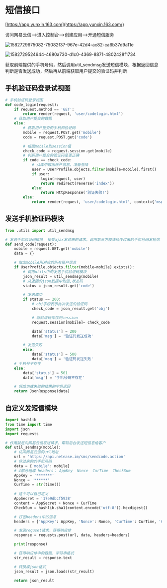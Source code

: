 # 短信接口

[https://app.yunxin.163.com](https://app.yunxin.163.com/)

访问网易云信-->进入控制台-->创建应用-->开通短信服务

![1582729675082-75082f37-967e-42d4-ac82-ca6b37d9a11e](D:\Note\python\Django\图片\1582729675082-75082f37-967e-42d4-ac82-ca6b37d9a11e.png)

![1582729524644-4680a730-d1c0-4369-8871-4802428f1734](D:\Note\python\Django\图片\1582729524644-4680a730-d1c0-4369-8871-4802428f1734.png)

获取前端提供的手机号码，然后调用util_sendmsg发送短信模块，根据返回信息判断是否发送成功，然后再从前端获取用户提交的验证码并判断



## 手机验证码登录试视图

~~~ python 
# 手机验证码登录视图
def code_login(request):
    if request.method == 'GET':
        return render(request, 'user/codelogin.html')
    # 获取用户提交的数据
    else:
        # 获取用户提交的手机和验证码
        mobile = request.POST.get('mobile')
        code = request.POST.get('code')

        # 根据mobile取session值
        check_code = request.session.get(mobile)
        # 判断用户提交的验证码是否正确
        if code == check_code:
            # 从库中取出账户信息，准备登陆
            user = UserProfile.objects.filter(mobile=mobile).first()
            if user:
                login(request, user)
                return redirect(reverse('index'))
            else:
                return HttpResponse('验证失败!')
        else:
            return render(request, 'user/codelogin.html', context={'msg':'验证码有误!'})
~~~



## 发送手机验证码模块

~~~ python 
from .utils import util_sendmsg

# 发送手机验证码模块  接受ajax发过来的请求，调用第三方模块给传过来的手机号码发短信
def send_code(request):
    mobile = request.GET.get('mobile')
    data = {}

    # 取出mobile所对应的所有账户信息
    if UserProfile.objects.filter(mobile=mobile).exists():
        # 调用utils中的发送手机验证码模块
        json_result = util_sendmsg(mobile)
        # 从返回的json数据中取值,状态码
        status = json_result.get('code')

        # 发送成功
        if status == 200:
            # obj字段表示此次发送的验证码
            check_code = json_result.get('obj')

            # 将验证码保存到session
            request.session[mobile]= check_code

            data['status'] = 200
            data['msg'] = '验证码发送成功'

        # 发送失败
        else:
            data['status'] = 500
            data['msg'] = '验证码发送失败'
    # 手机号不存在
    else:
        data['status'] = 501
        data['msg'] = '手机号码不存在'

    # 将成功或失败的结果的字典返回
    return JsonResponse(data)
~~~



## 自定义发短信模块

~~~ python 
import hashlib
from time import time
import json
import requests

# 作用就是向网易云信发送请求，帮助后台发送短信息给客户
def util_sendmsg(mobile):
    # 访问网易云信的url地址
    url = 'https://api.netease.im/sms/sendcode.action'
    # 传过来的的手机号码
    data = {'mobile': mobile}
    # 4部分组成 headers： AppKey  Nonce  CurTime  CheckSum
    AppKey = '*******'
    Nonce = '******'
    CurTime = str(time())
	
    # 这个可以自己定义
    AppSecret = '17e9dbcf5938'
    content = AppSecret + Nonce + CurTime
    CheckSum = hashlib.sha1(content.encode('utf-8')).hexdigest()

    # 打包headers中的信息
    headers = {'AppKey': AppKey, 'Nonce': Nonce, 'CurTime': CurTime, 'CheckSum':CheckSum}

    # 发送requset请求，获得响应体
    response = requests.post(url, data, headers=headers)

    print(response)

    # 获得响应体中的数据，字符串格式
    str_result = response.text

    # 转换成json格式
    json_result = json.loads(str_result)

    return json_result
~~~

